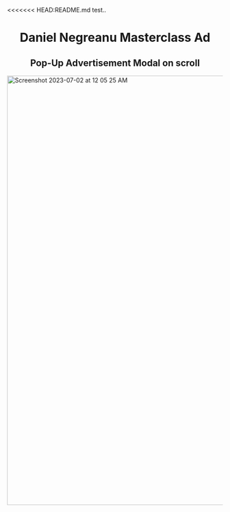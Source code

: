 <<<<<<< HEAD:README.md test..

<div align="center">
  
# Daniel Negreanu Masterclass Ad

## Pop-Up Advertisement Modal on scroll

</div>

<img width="1001" alt="Screenshot 2023-07-02 at 12 05 25 AM" src="https://github.com/Jgar514/negreanuPop-Up/assets/119822971/4433fe3e-6ccb-4cb4-9b52-58b0e8363d38">
